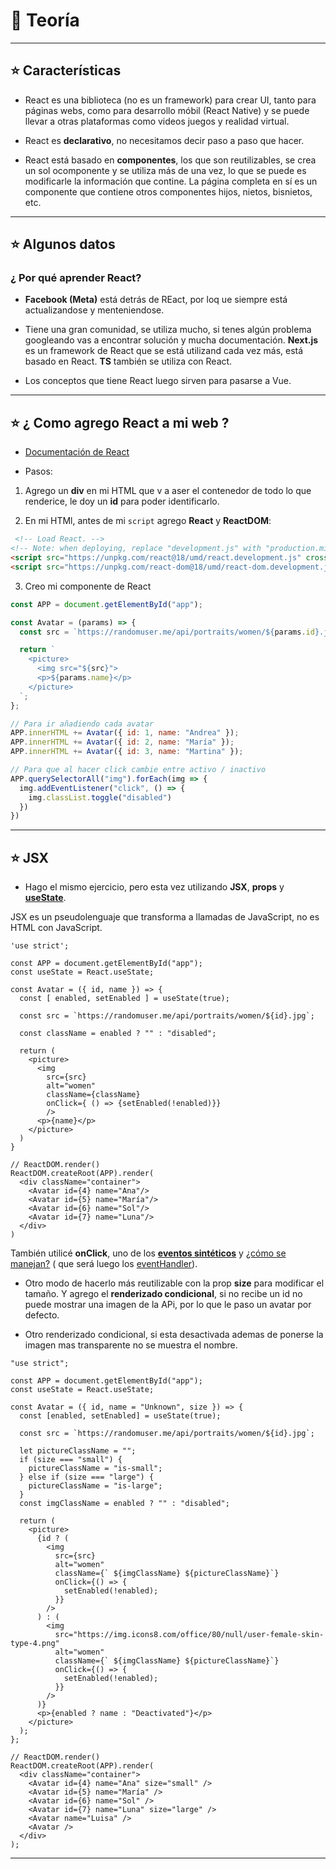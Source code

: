 # :book: Teoría

---

## :star: Características

- React es una biblioteca (no es un framework) para crear UI, tanto para páginas webs, como para desarrollo móbil (React Native) y se puede llevar a otras plataformas como videos juegos y realidad virtual.

- React es **declarativo**, no necesitamos decir paso a paso que hacer.

- React está basado en **componentes**, los que son reutilizables, se crea un sol ocomponente y se utiliza más de una vez, lo que se puede es modificarle la información que contine. La página completa en sí es un componente que contiene otros componentes hijos, nietos, bisnietos, etc.

---

## :star: Algunos datos

### ¿ Por qué aprender React?

- **Facebook (Meta)** está detrás de REact, por loq ue siempre está actualizandose y menteniendose.

- Tiene una gran comunidad, se utiliza mucho, si tenes algún problema googleando vas a encontrar solución y mucha documentación. **Next.js** es un framework de React que se está utilizand cada vez más, está basado en React. **TS** también se utiliza con React.

- Los conceptos que tiene React luego sirven para pasarse a Vue.

---

## :star:  ¿ Como agrego React a mi web ?

- [Documentación de React](https://reactjs.org/docs/add-react-to-a-website.html)

- Pasos:

1. Agrego un **div** en mi HTML que v a aser el contenedor de todo lo que renderice, le doy un **id** para poder identificarlo.

2. En mi HTMl, antes de mi `script` agrego **React** y **ReactDOM**:

```HTML
 <!-- Load React. -->
<!-- Note: when deploying, replace "development.js" with "production.min.js". -->
<script src="https://unpkg.com/react@18/umd/react.development.js" crossorigin></script>
<script src="https://unpkg.com/react-dom@18/umd/react-dom.development.js" crossorigin></script>
```

3. Creo mi componente de React

```JavaScript
const APP = document.getElementById("app");

const Avatar = (params) => {
  const src = `https://randomuser.me/api/portraits/women/${params.id}.jpg`;

  return `
    <picture>
      <img src="${src}">
      <p>${params.name}</p>
    </picture>
  `;
};

// Para ir añadiendo cada avatar
APP.innerHTML += Avatar({ id: 1, name: "Andrea" });
APP.innerHTML += Avatar({ id: 2, name: "María" });
APP.innerHTML += Avatar({ id: 3, name: "Martina" });

// Para que al hacer click cambie entre activo / inactivo
APP.querySelectorAll("img").forEach(img => {
  img.addEventListener("click", () => {
    img.classList.toggle("disabled")
  })
})
```

---

## :star: JSX

- Hago el mismo ejercicio, pero esta vez utilizando **JSX**, **props** y [**useState**](https://reactjs.org/docs/hooks-reference.html#usestate).

JSX es un pseudolenguaje que transforma a llamadas de JavaScript, no es HTML con JavaScript.

```JSX
'use strict';

const APP = document.getElementById("app");
const useState = React.useState;

const Avatar = ({ id, name }) => {
  const [ enabled, setEnabled ] = useState(true);

  const src = `https://randomuser.me/api/portraits/women/${id}.jpg`;

  const className = enabled ? "" : "disabled";

  return (
    <picture>
      <img
        src={src}
        alt="women"
        className={className}
        onClick={ () => {setEnabled(!enabled)}}
        />
      <p>{name}</p>
    </picture>
  )
}

// ReactDOM.render()
ReactDOM.createRoot(APP).render(
  <div className="container">
    <Avatar id={4} name="Ana"/>
    <Avatar id={5} name="María"/>
    <Avatar id={6} name="Sol"/>
    <Avatar id={7} name="Luna"/>
  </div>
)
```

También utilicé **onClick**, uno de los [**eventos sintéticos**](https://reactjs.org/docs/events.html#gatsby-focus-wrapper) y [¿cómo se manejan?](https://reactjs.org/docs/handling-events.html) (  que será luego los [eventHandler](https://beta.reactjs.org/learn/responding-to-events#adding-event-handlers)).

- Otro modo de hacerlo más reutilizable con la prop **size** para modificar el tamaño. Y agrego el **renderizado condicional**, si no recibe un id no puede mostrar una imagen de la APi, por lo que le paso un avatar por defecto.


- Otro renderizado condicional, si esta desactivada ademas de ponerse la imagen mas transparente no se muestra el nombre.

```JSX
"use strict";

const APP = document.getElementById("app");
const useState = React.useState;

const Avatar = ({ id, name = "Unknown", size }) => {
  const [enabled, setEnabled] = useState(true);

  const src = `https://randomuser.me/api/portraits/women/${id}.jpg`;

  let pictureClassName = "";
  if (size === "small") {
    pictureClassName = "is-small";
  } else if (size === "large") {
    pictureClassName = "is-large";
  }
  const imgClassName = enabled ? "" : "disabled";

  return (
    <picture>
      {id ? (
        <img
          src={src}
          alt="women"
          className={` ${imgClassName} ${pictureClassName}`}
          onClick={() => {
            setEnabled(!enabled);
          }}
        />
      ) : (
        <img
          src="https://img.icons8.com/office/80/null/user-female-skin-type-4.png"
          alt="women"
          className={` ${imgClassName} ${pictureClassName}`}
          onClick={() => {
            setEnabled(!enabled);
          }}
        />
      )}
      <p>{enabled ? name : "Deactivated"}</p>
    </picture>
  );
};

// ReactDOM.render()
ReactDOM.createRoot(APP).render(
  <div className="container">
    <Avatar id={4} name="Ana" size="small" />
    <Avatar id={5} name="María" />
    <Avatar id={6} name="Sol" />
    <Avatar id={7} name="Luna" size="large" />
    <Avatar name="Luisa" />
    <Avatar />
  </div>
);
```
---
